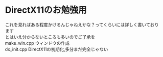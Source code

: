 # DirectX11のお勉強用
これを見ればある程度かけるんじゃねえかな？ってくらいには詳しく書いております  
とはいえ分からないところも多いのでご了承を  
make_win.cpp ウィンドウの作成  
dx_init.cpp DirectX11の初期化,多分まだ完全じゃない
